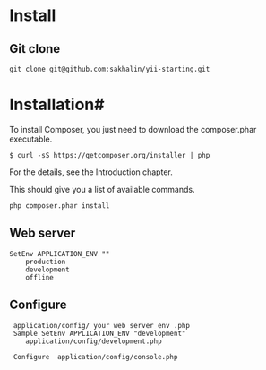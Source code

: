 Install
====================

Git clone
---------
    git clone git@github.com:sakhalin/yii-starting.git

Installation#
===================

To install Composer, you just need to download the composer.phar executable.

    $ curl -sS https://getcomposer.org/installer | php
For the details, see the Introduction chapter.


This should give you a list of available commands.

    php composer.phar install

Web server
---------------------
    SetEnv APPLICATION_ENV ""
        production
        development
        offline
Configure
---------
     application/config/ your web server env .php
     Sample SetEnv APPLICATION_ENV "development"
        application/config/development.php

     Configure  application/config/console.php

